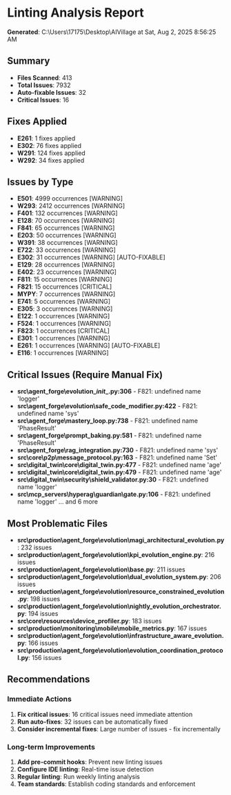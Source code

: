 # Linting Analysis Report
**Generated**: C:\Users\17175\Desktop\AIVillage at Sat, Aug  2, 2025  8:56:25 AM

## Summary
- **Files Scanned**: 413
- **Total Issues**: 7932
- **Auto-fixable Issues**: 32
- **Critical Issues**: 16

## Fixes Applied

- **E261**: 1 fixes applied
- **E302**: 76 fixes applied
- **W291**: 124 fixes applied
- **W292**: 34 fixes applied

## Issues by Type

- **E501**: 4999 occurrences [WARNING] 
- **W293**: 2412 occurrences [WARNING] 
- **F401**: 132 occurrences [WARNING] 
- **E128**: 70 occurrences [WARNING] 
- **F841**: 65 occurrences [WARNING] 
- **E203**: 50 occurrences [WARNING] 
- **W391**: 38 occurrences [WARNING] 
- **E722**: 33 occurrences [WARNING] 
- **E302**: 31 occurrences [WARNING] [AUTO-FIXABLE]
- **E129**: 28 occurrences [WARNING] 
- **E402**: 23 occurrences [WARNING] 
- **F811**: 15 occurrences [WARNING] 
- **F821**: 15 occurrences [CRITICAL] 
- **MYPY**: 7 occurrences [WARNING] 
- **E741**: 5 occurrences [WARNING] 
- **E305**: 3 occurrences [WARNING] 
- **E122**: 1 occurrences [WARNING] 
- **F524**: 1 occurrences [WARNING] 
- **F823**: 1 occurrences [CRITICAL] 
- **E301**: 1 occurrences [WARNING] 
- **E261**: 1 occurrences [WARNING] [AUTO-FIXABLE]
- **E116**: 1 occurrences [WARNING] 

## Critical Issues (Require Manual Fix)

- **src\agent_forge\evolution\__init__.py:306** - F821: undefined name 'logger'
- **src\agent_forge\evolution\safe_code_modifier.py:422** - F821: undefined name 'sys'
- **src\agent_forge\mastery_loop.py:738** - F821: undefined name 'PhaseResult'
- **src\agent_forge\prompt_baking.py:581** - F821: undefined name 'PhaseResult'
- **src\agent_forge\rag_integration.py:730** - F821: undefined name 'sys'
- **src\core\p2p\message_protocol.py:163** - F821: undefined name 'Set'
- **src\digital_twin\core\digital_twin.py:477** - F821: undefined name 'age'
- **src\digital_twin\core\digital_twin.py:479** - F821: undefined name 'age'
- **src\digital_twin\security\shield_validator.py:30** - F821: undefined name 'logger'
- **src\mcp_servers\hyperag\guardian\gate.py:106** - F821: undefined name 'logger'
... and 6 more

## Most Problematic Files

- **src\production\agent_forge\evolution\magi_architectural_evolution.py**: 232 issues
- **src\production\agent_forge\evolution\kpi_evolution_engine.py**: 216 issues
- **src\production\agent_forge\evolution\base.py**: 211 issues
- **src\production\agent_forge\evolution\dual_evolution_system.py**: 206 issues
- **src\production\agent_forge\evolution\resource_constrained_evolution.py**: 198 issues
- **src\production\agent_forge\evolution\nightly_evolution_orchestrator.py**: 194 issues
- **src\core\resources\device_profiler.py**: 183 issues
- **src\production\monitoring\mobile\mobile_metrics.py**: 167 issues
- **src\production\agent_forge\evolution\infrastructure_aware_evolution.py**: 166 issues
- **src\production\agent_forge\evolution\evolution_coordination_protocol.py**: 156 issues

## Recommendations

### Immediate Actions
1. **Fix critical issues**: 16 critical issues need immediate attention
2. **Run auto-fixes**: 32 issues can be automatically fixed
3. **Consider incremental fixes**: Large number of issues - fix incrementally

### Long-term Improvements
1. **Add pre-commit hooks**: Prevent new linting issues
2. **Configure IDE linting**: Real-time issue detection
3. **Regular linting**: Run weekly linting analysis
4. **Team standards**: Establish coding standards and enforcement